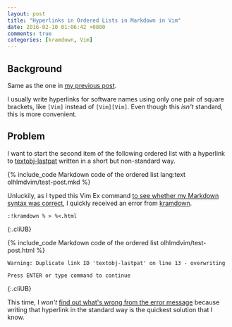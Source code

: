 ```yaml
---
layout: post
title: "Hyperlinks in Ordered Lists in Markdown in Vim"
date: 2016-02-10 01:06:42 +0800
comments: true
categories: [kramdown, Vim]
---
```


Background
---

Same as the one in [my previous post][pp1].

I usually write hyperlinks for software names using only one pair of
square brackets, like `[Vim]` instead of `[Vim][Vim]`.  Even though
this *isn't* standard, this is more convenient.

Problem
---

I want to start the second item of the following ordered list with a
hyperlink to [textobj-lastpat] written in a short but non-standard
way.

{% include_code Markdown code of the ordered list lang:text olhlmdvim/test-post.mkd %}

Unluckily, as I typed this Vim Ex command
[to see whether my Markdown syntax was correct][pp2], I quickly
received an error from [kramdown].

    :!kramdown % > %<.html
{:.cliUB}

{% include_code Markdown code of the ordered list olhlmdvim/test-post.html %}

    Warning: Duplicate link ID 'textobj-lastpat' on line 13 - overwriting

    Press ENTER or type command to continue
{:.cliUB}

This time, I *won't*
[find out what's wrong from the error message][errmsg] because writing
that hyperlink in the standard way is the quickest solution that I
know.

[pp1]: /blog/2016/02/09/rake-aborted-due-to-a-vim-swap-file/
[textobj-lastpat]: https://github.com/kana/vim-textobj-lastpat
[pp2]: /blog/2015/08/05/a-quick-markdown-syntax-error-detection-for-writing-mathjax-equations-in-octopress-posts-3/
[kramdown]: http://kramdown.gettalong.org
[errmsg]: http://polymerhk.com/articles/2016/02/03/27363/
